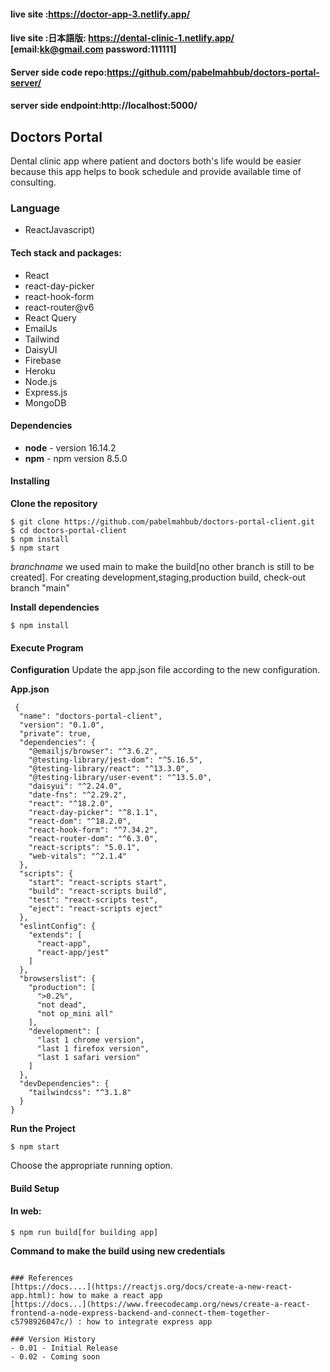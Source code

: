 #### live site :https://doctor-app-3.netlify.app/
#### live site :日本語版: https://dental-clinic-1.netlify.app/  [email:kk@gmail.com password:111111]
#### Server side code repo:https://github.com/pabelmahbub/doctors-portal-server/
#### server side endpoint:http://localhost:5000/
## Doctors Portal
Dental clinic app where patient and doctors both's life would be easier because this app helps to book schedule and provide available time of consulting.

### Language
- ReactJavascript)

#### Tech stack and packages:
- React
- react-day-picker
- react-hook-form
- react-router@v6
- React Query
- EmailJs
- Tailwind
- DaisyUI
- Firebase
- Heroku
- Node.js
- Express.js
- MongoDB


#### Dependencies
- **node** - version 16.14.2
- **npm** - npm version 8.5.0


#### Installing
**Clone the repository**
```
$ git clone https://github.com/pabelmahbub/doctors-portal-client.git
$ cd doctors-portal-client
$ npm install
$ npm start
```
*branchname* we used main to make the build[no other branch is still to be created].
For creating development,staging,production build, check-out branch "main"

**Install dependencies**
```
$ npm install
```
#### Execute Program

**Configuration**
Update the app.json file according to the new configuration.

**App.json**
```
 {
  "name": "doctors-portal-client",
  "version": "0.1.0",
  "private": true,
  "dependencies": {
    "@emailjs/browser": "^3.6.2",
    "@testing-library/jest-dom": "^5.16.5",
    "@testing-library/react": "^13.3.0",
    "@testing-library/user-event": "^13.5.0",
    "daisyui": "^2.24.0",
    "date-fns": "^2.29.2",
    "react": "^18.2.0",
    "react-day-picker": "^8.1.1",
    "react-dom": "^18.2.0",
    "react-hook-form": "^7.34.2",
    "react-router-dom": "^6.3.0",
    "react-scripts": "5.0.1",
    "web-vitals": "^2.1.4"
  },
  "scripts": {
    "start": "react-scripts start",
    "build": "react-scripts build",
    "test": "react-scripts test",
    "eject": "react-scripts eject"
  },
  "eslintConfig": {
    "extends": [
      "react-app",
      "react-app/jest"
    ]
  },
  "browserslist": {
    "production": [
      ">0.2%",
      "not dead",
      "not op_mini all"
    ],
    "development": [
      "last 1 chrome version",
      "last 1 firefox version",
      "last 1 safari version"
    ]
  },
  "devDependencies": {
    "tailwindcss": "^3.1.8"
  }
}

 ```
 **Run the Project**
```
$ npm start
```
Choose the appropriate running option.

#### Build Setup
#### In web:
```
$ npm run build[for building app]
```
**Command to make the build using new credentials**
```

### References
[https://docs....](https://reactjs.org/docs/create-a-new-react-app.html): how to make a react app
[https://docs...](https://www.freecodecamp.org/news/create-a-react-frontend-a-node-express-backend-and-connect-them-together-c5798926047c/) : how to integrate express app

### Version History
- 0.01 - Initial Release
- 0.02 - Coming soon
```





